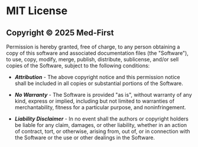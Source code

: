 # MIT License

## Copyright © 2025 Med-First

Permission is hereby granted, free of charge, to any person obtaining a copy of this software and associated documentation files (the "Software"), to use, copy, modify, merge, publish, distribute, sublicense, and/or sell copies of the Software, subject to the following conditions:

- ***Attribution*** - The above copyright notice and this permission notice shall be included in all copies or substantial portions of the Software.

- ***No Warranty*** - The Software is provided "as is", without warranty of any kind, express or implied, including but not limited to warranties of merchantability, fitness for a particular purpose, and noninfringement.

- ***Liability Disclaimer*** - In no event shall the authors or copyright holders be liable for any claim, damages, or other liability, whether in an action of contract, tort, or otherwise, arising from, out of, or in connection with the Software or the use or other dealings in the Software.